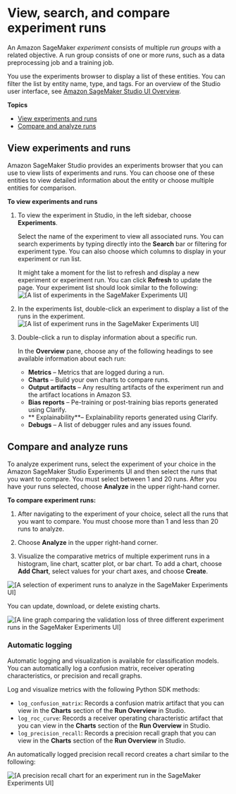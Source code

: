 # View, search, and compare experiment runs<a name="experiments-view-compare"></a>

An Amazon SageMaker *experiment* consists of multiple *run groups* with a related objective\. A run group consists of one or more *runs*, such as a data preprocessing job and a training job\.

You use the experiments browser to display a list of these entities\. You can filter the list by entity name, type, and tags\. For an overview of the Studio user interface, see [Amazon SageMaker Studio UI Overview](studio-ui.md)\.

**Topics**
+ [View experiments and runs](#experiments-view)
+ [Compare and analyze runs](#experiments-compare)

## View experiments and runs<a name="experiments-view"></a>

Amazon SageMaker Studio provides an experiments browser that you can use to view lists of experiments and runs\. You can choose one of these entities to view detailed information about the entity or choose multiple entities for comparison\.

**To view experiments and runs**

1. To view the experiment in Studio, in the left sidebar, choose **Experiments**\.

   Select the name of the experiment to view all associated runs\. You can search experiments by typing directly into the **Search** bar or filtering for experiment type\. You can also choose which columns to display in your experiment or run list\.

   It might take a moment for the list to refresh and display a new experiment or experiment run\. You can click **Refresh** to update the page\. Your experiment list should look similar to the following:  
![\[A list of experiments in the SageMaker Experiments UI\]](http://docs.aws.amazon.com/sagemaker/latest/dg/images/experiments/experiments-overview.png)

1. In the experiments list, double\-click an experiment to display a list of the runs in the experiment\.  
![\[A list of experiment runs in the SageMaker Experiments UI\]](http://docs.aws.amazon.com/sagemaker/latest/dg/images/experiments/experiments-runs-overview.png)

1. Double\-click a run to display information about a specific run\.

   In the **Overview** pane, choose any of the following headings to see available information about each run:
   + **Metrics** – Metrics that are logged during a run\.
   + **Charts** – Build your own charts to compare runs\.
   + **Output artifacts** – Any resulting artifacts of the experiment run and the artifact locations in Amazon S3\.
   + **Bias reports** – Pe\-training or post\-training bias reports generated using Clarify\.
   + ** Explainability**– Explainability reports generated using Clarify\.
   + **Debugs** – A list of debugger rules and any issues found\.

## Compare and analyze runs<a name="experiments-compare"></a>

To analyze experiment runs, select the experiment of your choice in the Amazon SageMaker Studio Experiments UI and then select the runs that you want to compare\. You must select between 1 and 20 runs\. After you have your runs selected, choose **Analyze** in the upper right\-hand corner\.

**To compare experiment runs:**

1. After navigating to the experiment of your choice, select all the runs that you want to compare\. You must choose more than 1 and less than 20 runs to analyze\.

1. Choose **Analyze** in the upper right\-hand corner\.

1. Visualize the comparative metrics of multiple experiment runs in a histogram, line chart, scatter plot, or bar chart\. To add a chart, choose **Add Chart**, select values for your chart axes, and choose **Create**\.

![\[A selection of experiment runs to analyze in the SageMaker Experiments UI\]](http://docs.aws.amazon.com/sagemaker/latest/dg/images/experiments/experiments-runs-compare.png)

You can update, download, or delete existing charts\.

![\[A line graph comparing the validation loss of three different experiment runs in the SageMaker Experiments UI\]](http://docs.aws.amazon.com/sagemaker/latest/dg/images/experiments/experiments-runs-analyze.png)

### Automatic logging<a name="experiments-compare-automatic-logging"></a>

Automatic logging and visualization is available for classification models\. You can automatically log a confusion matrix, receiver operating characteristics, or precision and recall graphs\. 

Log and visualize metrics with the following Python SDK methods:
+ `log_confusion_matrix`: Records a confusion matrix artifact that you can view in the **Charts** section of the **Run Overview** in Studio\.
+ `log_roc_curve`: Records a receiver operating characteristic artifact that you can view in the **Charts** section of the **Run Overview** in Studio\.
+ `log_precision_recall`: Records a precision recall graph that you can view in the **Charts** section of the **Run Overview** in Studio\.

An automatically logged precision recall record creates a chart similar to the following:

![\[A precision recall chart for an experiment run in the SageMaker Experiments UI\]](http://docs.aws.amazon.com/sagemaker/latest/dg/images/experiments/experiments-charts-precision-recall.png)